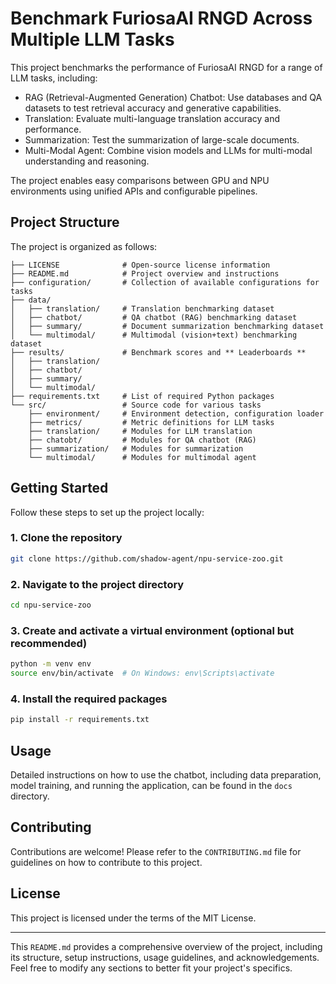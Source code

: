 # Benchmark FuriosaAI RNGD Across Multiple LLM Tasks

This project benchmarks the performance of FuriosaAI RNGD for a range of LLM tasks, including:
- RAG (Retrieval-Augmented Generation) Chatbot: Use databases and QA datasets to test retrieval accuracy and generative capabilities.
- Translation: Evaluate multi-language translation accuracy and performance.
- Summarization: Test the summarization of large-scale documents.
- Multi-Modal Agent: Combine vision models and LLMs for multi-modal understanding and reasoning.

The project enables easy comparisons between GPU and NPU environments using unified APIs and configurable pipelines.

## Project Structure

The project is organized as follows:

```
├── LICENSE              # Open-source license information
├── README.md            # Project overview and instructions
├── configuration/       # Collection of available configurations for tasks
├── data/
│   ├── translation/     # Translation benchmarking dataset
│   ├── chatbot/         # QA chatbot (RAG) benchmarking dataset
│   ├── summary/         # Document summarization benchmarking dataset
│   └── multimodal/      # Multimodal (vision+text) benchmarking dataset
├── results/             # Benchmark scores and ** Leaderboards **
│   ├── translation/       
│   ├── chatbot/         
│   ├── summary/         
│   └── multimodal/      
├── requirements.txt     # List of required Python packages
└── src/                 # Source code for various tasks
    ├── environment/     # Environment detection, configuration loader
    ├── metrics/         # Metric definitions for LLM tasks
    ├── translation/     # Modules for LLM translation
    ├── chatobt/         # Modules for QA chatbot (RAG)
    ├── summarization/   # Modules for summarization
    └── multimodal/      # Modules for multimodal agent
```

## Getting Started

Follow these steps to set up the project locally:

### 1. Clone the repository

```bash
git clone https://github.com/shadow-agent/npu-service-zoo.git
```

### 2. Navigate to the project directory

```bash
cd npu-service-zoo
```

### 3. Create and activate a virtual environment (optional but recommended)

```bash
python -m venv env
source env/bin/activate  # On Windows: env\Scripts\activate
```

### 4. Install the required packages

```bash
pip install -r requirements.txt
```

## Usage

Detailed instructions on how to use the chatbot, including data preparation, model training, and running the application, can be found in the `docs` directory.

## Contributing

Contributions are welcome! Please refer to the `CONTRIBUTING.md` file for guidelines on how to contribute to this project.

## License

This project is licensed under the terms of the MIT License.

---

This `README.md` provides a comprehensive overview of the project, including its structure, setup instructions, usage guidelines, and acknowledgements. Feel free to modify any sections to better fit your project's specifics.
